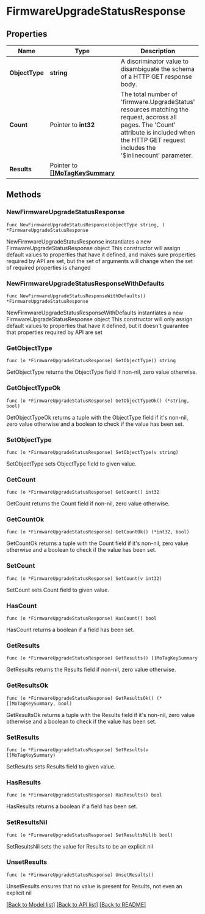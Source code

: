 # FirmwareUpgradeStatusResponse

## Properties

Name | Type | Description | Notes
------------ | ------------- | ------------- | -------------
**ObjectType** | **string** | A discriminator value to disambiguate the schema of a HTTP GET response body. | 
**Count** | Pointer to **int32** | The total number of &#39;firmware.UpgradeStatus&#39; resources matching the request, accross all pages. The &#39;Count&#39; attribute is included when the HTTP GET request includes the &#39;$inlinecount&#39; parameter. | [optional] 
**Results** | Pointer to [**[]MoTagKeySummary**](MoTagKeySummary.md) |  | [optional] 

## Methods

### NewFirmwareUpgradeStatusResponse

`func NewFirmwareUpgradeStatusResponse(objectType string, ) *FirmwareUpgradeStatusResponse`

NewFirmwareUpgradeStatusResponse instantiates a new FirmwareUpgradeStatusResponse object
This constructor will assign default values to properties that have it defined,
and makes sure properties required by API are set, but the set of arguments
will change when the set of required properties is changed

### NewFirmwareUpgradeStatusResponseWithDefaults

`func NewFirmwareUpgradeStatusResponseWithDefaults() *FirmwareUpgradeStatusResponse`

NewFirmwareUpgradeStatusResponseWithDefaults instantiates a new FirmwareUpgradeStatusResponse object
This constructor will only assign default values to properties that have it defined,
but it doesn't guarantee that properties required by API are set

### GetObjectType

`func (o *FirmwareUpgradeStatusResponse) GetObjectType() string`

GetObjectType returns the ObjectType field if non-nil, zero value otherwise.

### GetObjectTypeOk

`func (o *FirmwareUpgradeStatusResponse) GetObjectTypeOk() (*string, bool)`

GetObjectTypeOk returns a tuple with the ObjectType field if it's non-nil, zero value otherwise
and a boolean to check if the value has been set.

### SetObjectType

`func (o *FirmwareUpgradeStatusResponse) SetObjectType(v string)`

SetObjectType sets ObjectType field to given value.


### GetCount

`func (o *FirmwareUpgradeStatusResponse) GetCount() int32`

GetCount returns the Count field if non-nil, zero value otherwise.

### GetCountOk

`func (o *FirmwareUpgradeStatusResponse) GetCountOk() (*int32, bool)`

GetCountOk returns a tuple with the Count field if it's non-nil, zero value otherwise
and a boolean to check if the value has been set.

### SetCount

`func (o *FirmwareUpgradeStatusResponse) SetCount(v int32)`

SetCount sets Count field to given value.

### HasCount

`func (o *FirmwareUpgradeStatusResponse) HasCount() bool`

HasCount returns a boolean if a field has been set.

### GetResults

`func (o *FirmwareUpgradeStatusResponse) GetResults() []MoTagKeySummary`

GetResults returns the Results field if non-nil, zero value otherwise.

### GetResultsOk

`func (o *FirmwareUpgradeStatusResponse) GetResultsOk() (*[]MoTagKeySummary, bool)`

GetResultsOk returns a tuple with the Results field if it's non-nil, zero value otherwise
and a boolean to check if the value has been set.

### SetResults

`func (o *FirmwareUpgradeStatusResponse) SetResults(v []MoTagKeySummary)`

SetResults sets Results field to given value.

### HasResults

`func (o *FirmwareUpgradeStatusResponse) HasResults() bool`

HasResults returns a boolean if a field has been set.

### SetResultsNil

`func (o *FirmwareUpgradeStatusResponse) SetResultsNil(b bool)`

 SetResultsNil sets the value for Results to be an explicit nil

### UnsetResults
`func (o *FirmwareUpgradeStatusResponse) UnsetResults()`

UnsetResults ensures that no value is present for Results, not even an explicit nil

[[Back to Model list]](../README.md#documentation-for-models) [[Back to API list]](../README.md#documentation-for-api-endpoints) [[Back to README]](../README.md)


